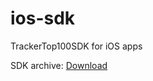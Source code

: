 # ios-sdk
TrackerTop100SDK for iOS apps

SDK archive: [Download](https://github.com/top-100-writer/top100-tracker-ios-sdk/releases/download/0.0.1/TrackerTop100SDK.xcframework.zip)
